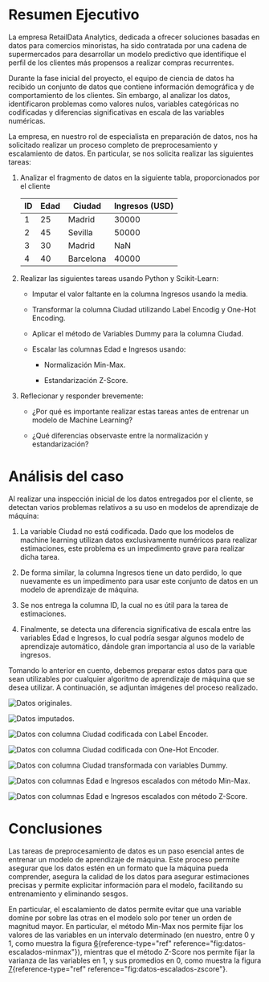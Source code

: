 # Resumen Ejecutivo

La empresa RetailData Analytics, dedicada a ofrecer soluciones basadas
en datos para comercios minoristas, ha sido contratada por una cadena de
supermercados para desarrollar un modelo predictivo que identifique el
perfil de los clientes más propensos a realizar compras recurrentes.

Durante la fase inicial del proyecto, el equipo de ciencia de datos ha
recibido un conjunto de datos que contiene información demográfica y de
comportamiento de los clientes. Sin embargo, al analizar los datos,
identificaron problemas como valores nulos, variables categóricas no
codificadas y diferencias significativas en escala de las variables
numéricas.

La empresa, en nuestro rol de especialista en preparación de datos, nos
ha solicitado realizar un proceso completo de preprocesamiento y
escalamiento de datos. En particular, se nos solicita realizar las
siguientes tareas:

1.  Analizar el fragmento de datos en la siguiente tabla, proporcionados por el
    cliente

      |ID  | Edad  | Ciudad     | Ingresos (USD)
      |----| ------| -----------| ----------------
      |1   | 25    | Madrid     | 30000
      |2   | 45    | Sevilla    | 50000
      |3   | 30    | Madrid     | NaN
      |4   | 40    | Barcelona  | 40000


2.  Realizar las siguientes tareas usando Python y Scikit-Learn:

    -   Imputar el valor faltante en la columna Ingresos usando la
        media.

    -   Transformar la columna Ciudad utilizando Label Encodig y One-Hot
        Encoding.

    -   Aplicar el método de Variables Dummy para la columna Ciudad.

    -   Escalar las columnas Edad e Ingresos usando:

        -   Normalización Min-Max.

        -   Estandarización Z-Score.

3.  Reflecionar y responder brevemente:

    -   ¿Por qué es importante realizar estas tareas antes de entrenar
        un modelo de Machine Learning?

    -   ¿Qué diferencias observaste entre la normalización y
        estandarización?

# Análisis del caso

Al realizar una inspección inicial de los datos entregados por el
cliente, se detectan varios problemas relativos a su uso en modelos de
aprendizaje de máquina:

1.  La variable Ciudad no está codificada. Dado que los modelos de
    machine learning utilizan datos exclusivamente numéricos para
    realizar estimaciones, este problema es un impedimento grave para
    realizar dicha tarea.

2.  De forma similar, la columna Ingresos tiene un dato perdido, lo que
    nuevamente es un impedimento para usar este conjunto de datos en un
    modelo de aprendizaje de máquina.

3.  Se nos entrega la columna ID, la cual no es útil para la tarea de
    estimaciones.

4.  Finalmente, se detecta una diferencia significativa de escala entre
    las variables Edad e Ingresos, lo cual podría sesgar algunos modelo
    de aprendizaje automático, dándole gran importancia al uso de la
    variable ingresos.

Tomando lo anterior en cuento, debemos preparar estos datos para que
sean utilizables por cualquier algoritmo de aprendizaje de máquina que
se desea utilizar. A continuación, se adjuntan imágenes del proceso
realizado.

![Datos originales.](https://github.com/nicomu97/Fundamentos-Ingenieria-Datos/blob/main/M%C3%B3dulo%206/L3/Imagenes/Datos_originales.png)

![Datos imputados.](https://github.com/nicomu97/Fundamentos-Ingenieria-Datos/blob/main/M%C3%B3dulo%206/L3/Imagenes/Datos_imputados.png)

![Datos con columna Ciudad codificada con Label
Encoder.](https://github.com/nicomu97/Fundamentos-Ingenieria-Datos/blob/main/M%C3%B3dulo%206/L3/Imagenes/Datos_label_encoded.png)

![Datos con columna Ciudad codificada con One-Hot
Encoder.](https://github.com/nicomu97/Fundamentos-Ingenieria-Datos/blob/main/M%C3%B3dulo%206/L3/Imagenes/Datos_onehot_encoded.png)

![Datos con columna Ciudad transformada con variables
Dummy.](https://github.com/nicomu97/Fundamentos-Ingenieria-Datos/blob/main/M%C3%B3dulo%206/L3/Imagenes/Datos_dummy.png)

![Datos con columnas Edad e Ingresos escalados con método
Min-Max.](https://github.com/nicomu97/Fundamentos-Ingenieria-Datos/blob/main/M%C3%B3dulo%206/L3/Imagenes/Datos_escalados_minmax.png)

![Datos con columnas Edad e Ingresos escalados con método
Z-Score.](https://github.com/nicomu97/Fundamentos-Ingenieria-Datos/blob/main/M%C3%B3dulo%206/L3/Imagenes/Datos_escalados_zscore.png)

# Conclusiones

Las tareas de preprocesamiento de datos es un paso esencial antes de
entrenar un modelo de aprendizaje de máquina. Este proceso permite
asegurar que los datos estén en un formato que la máquina pueda
comprender, asegura la calidad de los datos para asegurar estimaciones
precisas y permite explicitar información para el modelo, facilitando su
entrenamiento y eliminando sesgos.

En particular, el escalamiento de datos permite evitar que una variable
domine por sobre las otras en el modelo solo por tener un orden de
magnitud mayor. En particular, el método Min-Max nos permite fijar los
valores de las variables en un intervalo determinado (en nuestro, entre
0 y 1, como muestra la figura
[6](#fig:datos-escalados-minmax){reference-type="ref"
reference="fig:datos-escalados-minmax"}), mientras que el método Z-Score
nos permite fijar la varianza de las variables en 1, y sus promedios en
0, como muestra la figura
[7](#fig:datos-escalados-zscore){reference-type="ref"
reference="fig:datos-escalados-zscore"}.
